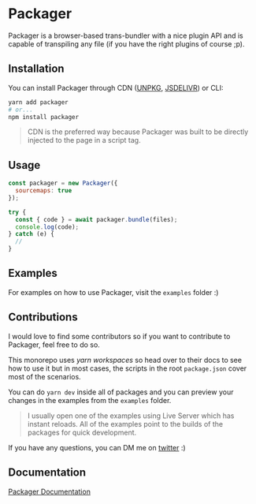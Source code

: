 # Packager

Packager is a browser-based trans-bundler with a nice plugin API and is capable of transpiling any file (if you have the right plugins of course ;p).

## Installation

You can install Packager through CDN ([UNPKG](https://unpkg.com/packager), [JSDELIVR](https://cdn.jsdelivr.net/npm/packager)) or CLI:

```bash
yarn add packager
# or...
npm install packager
```

> CDN is the preferred way because Packager was built to be directly injected to the page in a script tag.

## Usage

```js
const packager = new Packager({
  sourcemaps: true
});

try {
  const { code } = await packager.bundle(files);
  console.log(code);
} catch (e) {
  //
}
```

## Examples

For examples on how to use Packager, visit the `examples` folder :)

## Contributions

I would love to find some contributors so if you want to contribute to Packager, feel free to do so.

This monorepo uses _yarn workspaces_ so head over to their docs to see how to use it but in most cases, the scripts in the root `package.json` cover most of the scenarios.

You can do `yarn dev` inside all of packages and you can preview your changes in the examples from the `examples` folder.

> I usually open one of the examples using Live Server which has instant reloads. All of the examples point to the builds of the packages for quick development.

If you have any questions, you can DM me on [twitter](https://twitter.com/AdrianBarylski) :)

## Documentation

[Packager Documentation](https://packager.baryla.dev)
